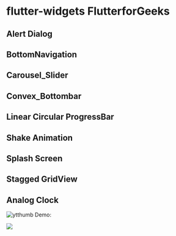 # flutter-widgets FlutterforGeeks
## Alert Dialog

## BottomNavigation

## Carousel_Slider

## Convex_Bottombar

## Linear Circular ProgressBar

## Shake Animation

## Splash Screen

## Stagged GridView

## Analog Clock
![ytthumb](https://github.com/WhiteListai-in/flutter-widgets/assets/20355674/cc1070fa-17b9-41ca-83fc-0cd564e36616)
Demo:

![](https://youtu.be/TgWKMvCuk54)
